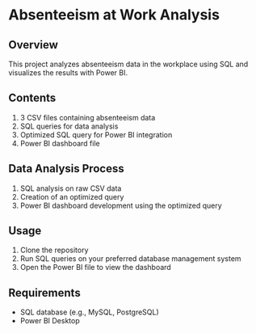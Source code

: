 # Absenteeism at Work Analysis

## Overview
This project analyzes absenteeism data in the workplace using SQL and visualizes the results with Power BI.

## Contents
1. 3 CSV files containing absenteeism data
2. SQL queries for data analysis
3. Optimized SQL query for Power BI integration
4. Power BI dashboard file

## Data Analysis Process
1. SQL analysis on raw CSV data
2. Creation of an optimized query
3. Power BI dashboard development using the optimized query

## Usage
1. Clone the repository
2. Run SQL queries on your preferred database management system
3. Open the Power BI file to view the dashboard

## Requirements
- SQL database (e.g., MySQL, PostgreSQL)
- Power BI Desktop

